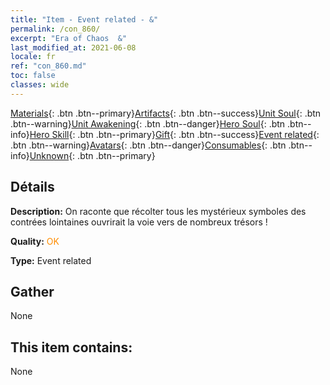 ```yaml
---
title: "Item - Event related - &"
permalink: /con_860/
excerpt: "Era of Chaos  &"
last_modified_at: 2021-06-08
locale: fr
ref: "con_860.md"
toc: false
classes: wide
---
```

 [Materials](/ItemsFR/){: .btn .btn--primary}[Artifacts](/ItemsFR/Artifacts/){: .btn .btn--success}[Unit Soul](/ItemsFR/UnitSoul/){: .btn .btn--warning}[Unit Awakening](/ItemsFR/UnitAwakening/){: .btn .btn--danger}[Hero Soul](/ItemsFR/HeroSoul/){: .btn .btn--info}[Hero Skill](/ItemsFR/HeroSkill/){: .btn .btn--primary}[Gift](/ItemsFR/Gift/){: .btn .btn--success}[Event related](/ItemsFR/Events/){: .btn .btn--warning}[Avatars](/ItemsFR/Avatars/){: .btn .btn--danger}[Consumables](/ItemsFR/Consumables/){: .btn .btn--info}[Unknown](/ItemsFR/Unknown/){: .btn .btn--primary}

## Détails
 **Description:** On raconte que récolter tous les mystérieux symboles des contrées lointaines ouvrirait la voie vers de nombreux trésors !

 **Quality:** <span style="color: #FF8C00">OK</span>

 **Type:** Event related

## Gather

  None

## This item contains:

  None

